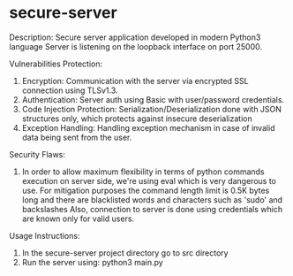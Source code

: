 # secure-server

Description:
Secure server application developed in modern Python3 language
Server is listening on the loopback interface on port 25000.

Vulnerabilities Protection:
1. Encryption: Communication with the server via encrypted SSL connection using TLSv1.3.
2. Authentication: Server auth using Basic with user/password credentials.
3. Code Injection Protection: Serialization/Deserialization done with JSON structures only, which protects against insecure deserialization
4. Exception Handling: Handling exception mechanism in case of invalid data being sent from the user.

Security Flaws:
1. In order to allow maximum flexibility in terms of python commands execution on server side,
   we're using eval which is very dangerous to use.
   For mitigation purposes the command length limit is 0.5K bytes long and there are blacklisted words and characters such as 'sudo' and backslashes
   Also, connection to server is done using credentials which are known only for valid users.  

Usage Instructions:
1. In the secure-server project directory go to src directory
2. Run the server using: python3 main.py
